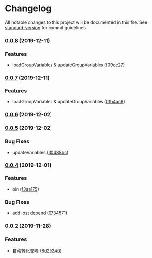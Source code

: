 # Changelog

All notable changes to this project will be documented in this file. See [standard-version](https://github.com/conventional-changelog/standard-version) for commit guidelines.

### [0.0.8](https://github.com/sqlwwx/api-gitlab/compare/v0.0.7...v0.0.8) (2019-12-11)


### Features

* loadGroupVariables & updateGroupVariables ([f09cc27](https://github.com/sqlwwx/api-gitlab/commit/f09cc2784414be69f28579c03d13486fe1a1d80b))

### [0.0.7](https://github.com/sqlwwx/api-gitlab/compare/v0.0.6...v0.0.7) (2019-12-11)


### Features

* loadGroupVariables & updateGroupVariables ([0fb4ac8](https://github.com/sqlwwx/api-gitlab/commit/0fb4ac837a47063acaf0042716eb72030164b005))

### [0.0.6](https://github.com/sqlwwx/api-gitlab/compare/v0.0.5...v0.0.6) (2019-12-02)

### [0.0.5](https://github.com/sqlwwx/api-gitlab/compare/v0.0.4...v0.0.5) (2019-12-02)


### Bug Fixes

* updateVariables ([30488bc](https://github.com/sqlwwx/api-gitlab/commit/30488bc428f83d916350df110872d8a503863ffa))

### [0.0.4](https://github.com/sqlwwx/api-gitlab/compare/v0.0.2...v0.0.4) (2019-12-01)


### Features

* bin ([f3aa175](https://github.com/sqlwwx/api-gitlab/commit/f3aa175b663c166fc7d143a36f5dcf314831861b))


### Bug Fixes

* add lost depend ([0734571](https://github.com/sqlwwx/api-gitlab/commit/073457118d1860dd7317548673d512d94a10e52e))

### 0.0.2 (2019-11-28)


### Features

* 自动转化驼峰 ([8d29240](https://github.com/sqlwwx/api-gitlab/commit/8d2924059c197bd23ff4800f9b30a6ec0e720ddf))
